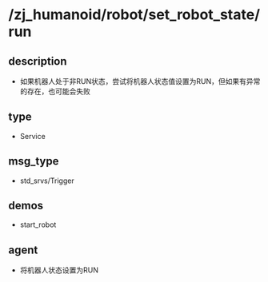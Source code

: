 # /zj_humanoid/robot/set_robot_state/run

## description
- 如果机器人处于非RUN状态，尝试将机器人状态值设置为RUN，但如果有异常的存在，也可能会失败

## type
- Service

## msg_type
- std_srvs/Trigger

## demos
- start_robot

## agent
- 将机器人状态设置为RUN

